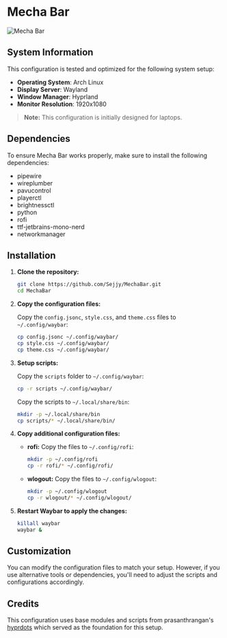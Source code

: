 # Mecha Bar
![Mecha Bar](/preview/mecha-bar.png)

## System Information
This configuration is tested and optimized for the following system setup:

- **Operating System**: Arch Linux
- **Display Server**: Wayland
- **Window Manager**: Hyprland
- **Monitor Resolution**: 1920x1080

> **Note:** This configuration is initially designed for laptops.

## Dependencies
To ensure Mecha Bar works properly, make sure to install the following dependencies:
- pipewire
- wireplumber
- pavucontrol
- playerctl
- brightnessctl
- python
- rofi
- ttf-jetbrains-mono-nerd
- networkmanager

## Installation
1. **Clone the repository:**
   ```bash
   git clone https://github.com/Sejjy/MechaBar.git
   cd MechaBar
   ```
   
2. **Copy the configuration files:**
    
    Copy the `config.jsonc`, `style.css`, and `theme.css` files to `~/.config/waybar`:
    ```bash
    cp config.jsonc ~/.config/waybar/
    cp style.css ~/.config/waybar/
    cp theme.css ~/.config/waybar/
   ```

3. **Setup scripts:**
    
    Copy the `scripts` folder to `~/.config/waybar`:
    ```bash
    cp -r scripts ~/.config/waybar/
    ```

    Copy the scripts to `~/.local/share/bin`:
    ```bash
    mkdir -p ~/.local/share/bin
    cp scripts/* ~/.local/share/bin/
    ```

4. **Copy additional configuration files:**
    - **rofi:** Copy the files to `~/.config/rofi`:
        ```bash
        mkdir -p ~/.config/rofi
        cp -r rofi/* ~/.config/rofi/
        ```

    - **wlogout:** Copy the files to `~/.config/wlogout`:
        ```bash
        mkdir -p ~/.config/wlogout
        cp -r wlogout/* ~/.config/wlogout/
        ```

5. **Restart Waybar to apply the changes:**
    ```bash
    killall waybar
    waybar &
    ```

## Customization
You can modify the configuration files to match your setup. However, if you use alternative tools or dependencies, you'll need to adjust the scripts and configurations accordingly.

## Credits
This configuration uses base modules and scripts from prasanthrangan's [hyprdots](https://github.com/prasanthrangan/hyprdots) which served as the foundation for this setup.


